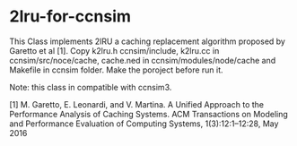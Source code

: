 # 2lru-for-ccnsim
This Class implements 2lRU a caching replacement algorithm proposed by Garetto et al [1]. 
Copy k2lru.h ccnsim/include, k2lru.cc in ccnsim/src/noce/cache, cache.ned in ccnsim/modules/node/cache and Makefile in ccnsim folder. Make the poroject before run it.

Note: this class in compatible with ccnsim3.



[1] M. Garetto, E. Leonardi, and V. Martina. A Unified Approach to the Performance Analysis of Caching Systems. ACM Transactions on Modeling and Performance Evaluation of Computing Systems, 1(3):12:1–12:28, May 2016
